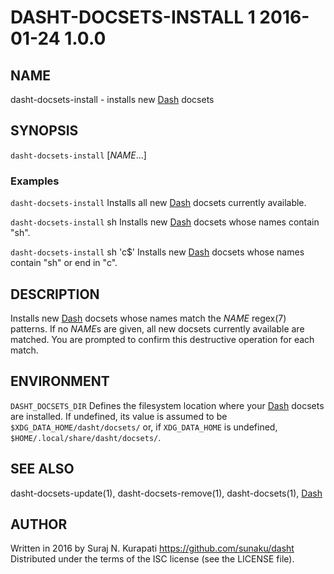 # DASHT-DOCSETS-INSTALL 1       2016-01-24                            1.0.0

## NAME

dasht-docsets-install - installs new [Dash] docsets

## SYNOPSIS

`dasht-docsets-install` [*NAME*...]

### Examples

`dasht-docsets-install`
  Installs all new [Dash] docsets currently available.

`dasht-docsets-install` sh
  Installs new [Dash] docsets whose names contain "sh".

`dasht-docsets-install` sh 'c$'
  Installs new [Dash] docsets whose names contain "sh" or end in "c".

## DESCRIPTION

Installs new [Dash] docsets whose names match the *NAME* regex(7) patterns.
If no *NAME*s are given, all new docsets currently available are matched.
You are prompted to confirm this destructive operation for each match.

## ENVIRONMENT

`DASHT_DOCSETS_DIR`
  Defines the filesystem location where your [Dash] docsets are installed.
  If undefined, its value is assumed to be `$XDG_DATA_HOME/dasht/docsets/`
  or, if `XDG_DATA_HOME` is undefined, `$HOME/.local/share/dasht/docsets/`.

## SEE ALSO

dasht-docsets-update(1), dasht-docsets-remove(1), dasht-docsets(1), [Dash]

[Dash]: https://kapeli.com/dash

## AUTHOR

Written in 2016 by Suraj N. Kurapati <https://github.com/sunaku/dasht>
Distributed under the terms of the ISC license (see the LICENSE file).